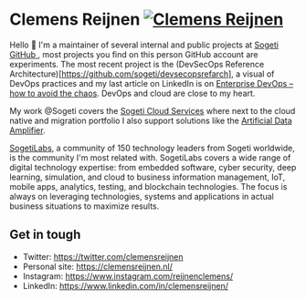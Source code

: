 
# Clemens Reijnen [![Clemens Reijnen](Clemens.jpg)](/uri)

Hello 👋 I'm a maintainer of several internal and public projects at [Sogeti GitHub ](https://github.com/sogeti), most projects you find on this person GitHub account are experiments. The most recent project is the (DevSecOps Reference Architecture)[https://github.com/sogeti/devsecopsrefarch], a visual of DevOps practices and my last article on LinkedIn is on [Enterprise DevOps – how to avoid the chaos](https://www.linkedin.com/pulse/enterprise-devops-how-avoid-chaos-clemens-reijnen/?trackingId=RAf9JtYRTYaxECMyIsPqzg%3D%3D). DevOps and cloud are close to my heart.

My work @Sogeti covers the [Sogeti Cloud Services](https://www.sogeti.com/services/cloud/) where next to the cloud native and migration portfolio I also support solutions like the [Artificial Data Amplifier](https://www.sogeti.com/services/artificial-intelligence/artificial-data-amplifier/). 

[SogetiLabs](https://labs.sogeti.com/), a community of 150 technology leaders from Sogeti worldwide, is the community I'm most related with. SogetiLabs covers a wide range of digital technology expertise: from embedded software, cyber security, deep learning, simulation, and cloud to business information management, IoT, mobile apps, analytics, testing, and blockchain technologies. The focus is always on leveraging technologies, systems and applications in actual business situations to maximize results.   

## Get in tough

* Twitter: https://twitter.com/clemensreijnen
* Personal site: https://clemensreijnen.nl/
* Instagram: https://www.instagram.com/reijnenclemens/
* LinkedIn: https://www.linkedin.com/in/clemensreijnen/

<!--
**Clemensreijnen/clemensreijnen** is a ✨ _special_ ✨ repository because its `README.md` (this file) appears on your GitHub profile.

Here are some ideas to get you started:

- 🔭 I’m currently working on ...
- 🌱 I’m currently learning ...
- 👯 I’m looking to collaborate on ...
- 🤔 I’m looking for help with ...
- 💬 Ask me about ...
- 📫 How to reach me: ...
- 😄 Pronouns: ...
- ⚡ Fun fact: ...
-->



